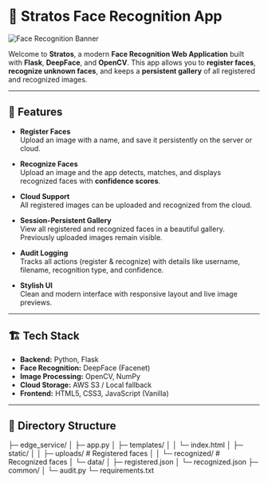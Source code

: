# 🌟 Stratos Face Recognition App

![Face Recognition Banner](https://images.unsplash.com/photo-1593642532973-d31b6557fa68?fit=crop&w=1200&q=80)

Welcome to **Stratos**, a modern **Face Recognition Web Application** built with **Flask**, **DeepFace**, and **OpenCV**. This app allows you to **register faces**, **recognize unknown faces**, and keeps a **persistent gallery** of all registered and recognized images.  

---

## 🔹 Features

- **Register Faces**  
  Upload an image with a name, and save it persistently on the server or cloud.

- **Recognize Faces**  
  Upload an image and the app detects, matches, and displays recognized faces with **confidence scores**.

- **Cloud Support**  
  All registered images can be uploaded and recognized from the cloud.

- **Session-Persistent Gallery**  
  View all registered and recognized faces in a beautiful gallery. Previously uploaded images remain visible.

- **Audit Logging**  
  Tracks all actions (register & recognize) with details like username, filename, recognition type, and confidence.

- **Stylish UI**  
  Clean and modern interface with responsive layout and live image previews.

---

## 🏗️ Tech Stack

- **Backend:** Python, Flask  
- **Face Recognition:** DeepFace (Facenet)  
- **Image Processing:** OpenCV, NumPy  
- **Cloud Storage:** AWS S3 / Local fallback  
- **Frontend:** HTML5, CSS3, JavaScript (Vanilla)  

---

## 📂 Directory Structure
├─ edge_service/
│ ├─ app.py
│ ├─ templates/
│ │ └─ index.html
│ ├─ static/
│ │ ├─ uploads/ # Registered faces
│ │ └─ recognized/ # Recognized faces
│ └─ data/
│ ├─ registered.json
│ └─ recognized.json
├─ common/
│ └─ audit.py
└─ requirements.txt
